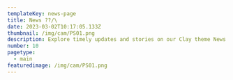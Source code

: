 ```yaml
---
templateKey: news-page
title: News ??/\
date: 2023-03-02T10:17:05.133Z
thumbnail: /img/cam/PS01.png
description: Explore timely updates and stories on our Clay theme News page. Stay informed, inspired, and engaged with our latest articles and news.
number: 10
pagetype:
  - main
featuredimage: /img/cam/PS01.png
---
```


